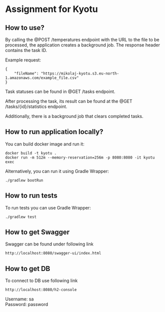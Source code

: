 # Assignment for Kyotu

## How to use?

By calling the @POST /temperatures endpoint with the URL to the file to be processed, the application creates a background job. The response header contains the task ID.

Example request: 
```
{
    "fileName": "https://mikolaj-kyotu.s3.eu-north-1.amazonaws.com/example_file.csv"
}
```

Task statuses can be found in @GET /tasks endpoint.

After processing the task, its result can be found at the @GET /tasks/{id}/statistics endpoint.

Additionally, there is a background job that clears completed tasks.


## How to run application locally?

You can build docker image and run it:

```
docker build -t kyotu .
docker run -m 512m --memory-reservation=256m -p 8080:8080 -it kyotu exec
```

Alternatively, you can run it using Gradle Wrapper:

```
./gradlew bootRun
```

## How to run tests

To run tests you can use Gradle Wrapper:

```
./gradlew test
```

## How to get Swagger
Swagger can be found under following link
```
http://localhost:8080/swagger-ui/index.html
```

## How to get DB
To connect to DB use following link
```
http://localhost:8080/h2-console
```
Username: sa \
Password: password


